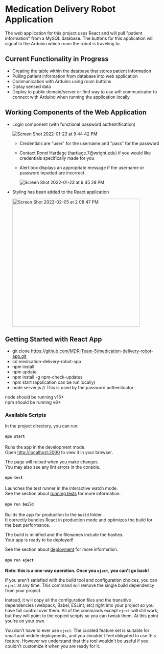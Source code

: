 # Medication Delivery Robot Application

The web application for this project uses React and will pull "patient information" from a MySQL database. The buttons for this application will signal to the Arduino which room the robot is traveling to. 

## Current Functionality in Progress

* Creating the table within the database that stores patient information
* Pulling patient information from database into web application
* Communication with Arduino using room buttons
* Diplay sensed data
* Deploy to public domain/server or find way to use wifi communicator to connect with Arduino when running the application locally

## Working Components of the Web Application

* Login component (with functional password authentification)

     ![Screen Shot 2022-01-23 at 9 44 42 PM](https://user-images.githubusercontent.com/58226843/150714178-cd759cf2-98d6-4b02-b93a-4c64d8942d68.png)
   * Credentials are "user" for the username and "pass" for the password 
   * Contact Ronni Hartlage (hartlage.7@wright.edu) if you would like credentials specifically made for you

   * Alert box displays an appropriate message if the username or password inputted are incorrect

     ![Screen Shot 2022-01-23 at 9 45 28 PM](https://user-images.githubusercontent.com/58226843/150714977-263d28d5-c1b3-4eb5-8f80-e3d3d675ff87.png)

* Styling has been added to the React application
     
     <img width="416" alt="Screen Shot 2022-02-05 at 2 08 47 PM" src="https://user-images.githubusercontent.com/58226843/152655600-c08eb4f3-a3c6-454d-89fe-4523a9e74899.png">

      

## Getting Started with React App

* git clone https://github.com/MDR-Team-5/medication-delivery-robot-app.git
* cd medication-delivery-robot-app
* npm install
* npm update 
* npm install -g npm-check-updates  
* npm start (application can be run locally)
* node server.js //  This is used by the password authenticator

node should be running v16+  
npm should be running v8+  

### Available Scripts

In the project directory, you can run:

#### `npm start`

Runs the app in the development mode.\
Open [http://localhost:3000](http://localhost:3000) to view it in your browser.

The page will reload when you make changes.\
You may also see any lint errors in the console.

#### `npm test`

Launches the test runner in the interactive watch mode.\
See the section about [running tests](https://facebook.github.io/create-react-app/docs/running-tests) for more information.

#### `npm run build`

Builds the app for production to the `build` folder.\
It correctly bundles React in production mode and optimizes the build for the best performance.

The build is minified and the filenames include the hashes.\
Your app is ready to be deployed!

See the section about [deployment](https://facebook.github.io/create-react-app/docs/deployment) for more information.

#### `npm run eject`

**Note: this is a one-way operation. Once you `eject`, you can't go back!**

If you aren't satisfied with the build tool and configuration choices, you can `eject` at any time. This command will remove the single build dependency from your project.

Instead, it will copy all the configuration files and the transitive dependencies (webpack, Babel, ESLint, etc) right into your project so you have full control over them. All of the commands except `eject` will still work, but they will point to the copied scripts so you can tweak them. At this point you're on your own.

You don't have to ever use `eject`. The curated feature set is suitable for small and middle deployments, and you shouldn't feel obligated to use this feature. However we understand that this tool wouldn't be useful if you couldn't customize it when you are ready for it.
